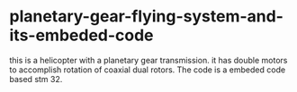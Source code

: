 # planetary-gear-flying-system-and-its-embeded-code
this is a helicopter with a planetary gear transmission. it has double motors to accomplish rotation of coaxial dual rotors. The code is a embeded code based stm 32.
